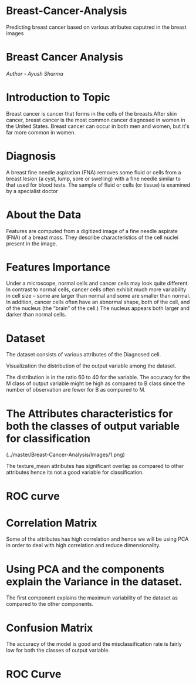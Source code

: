 # Breast-Cancer-Analysis
Predicting breast cancer based on various atributes caputred in the breast images



# Breast Cancer Analysis
###### Author - Ayush Sharma 


# Introduction to Topic
Breast cancer is cancer that forms in the cells of the breasts.After skin cancer, breast cancer is the most common cancer diagnosed in women in the United States. Breast cancer can occur in both men and women, but it's far more common in women.

# Diagnosis
A breast fine needle aspiration (FNA) removes some fluid or cells from a breast lesion (a cyst, lump, sore or swelling) with a fine needle similar to that used for blood tests. The sample of fluid or cells (or tissue) is examined by a specialist doctor


# About the Data
Features are computed from a digitized image of a fine needle aspirate (FNA) of a breast mass.  They describe characteristics of the cell nuclei present in the image.


# Features Importance
Under a microscope, normal cells and cancer cells may look quite different. In contrast to normal cells, cancer cells often exhibit much more variability in cell size – some are larger than normal and some are smaller than normal. In addition, cancer cells often have an abnormal shape, both of the cell, and of the nucleus (the “brain” of the cell.) The nucleus appears both larger and darker than normal cells.



# Dataset

The dataset consists of various attributes of the Diagnosed cell. 

 Visualization the distribution of the output variable among the dataset.



The distribution is in the ratio 60 to 40 for the variable. The accuracy for the M class of output variable might be high as compared to B class since the number of observation are fewer for B as compared to M.






# The Attributes characteristics for both the classes of output variable for classification 

(../master/Breast-Cancer-Analysis/Images/1.png)



The texture_mean  attributes has significant overlap as compared to other attributes hence its not a good variable for classification.






# ROC curve




# Correlation Matrix





Some of the attributes has high correlation and hence we will be using PCA in order to deal with high correlation and reduce dimensionality.




# Using PCA and the components explain the Variance in the dataset.






The first component explains the maximum variability of the dataset as compared to the other components.







# Confusion Matrix








The accuracy of the model is good and the misclassification rate is  fairly low for both the classes of  output variable.







# ROC Curve




